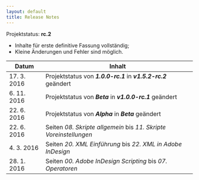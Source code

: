 ```yaml
---
layout: default
title: Release Notes
---
```


Projektstatus: **rc.2**

- Inhalte für erste definitive Fassung vollständig; 
- Kleine Änderungen und Fehler sind möglich.


| Datum       | Inhalt
|-------------|----------------------
| 17. 3. 2016 | Projektstatus von ***1.0.0-rc.1*** in ***v1.5.2-rc.2*** geändert
| 6. 11. 2016 | Projektstatus von ***Beta*** in ***v1.0.0-rc.1*** geändert
| 22. 6. 2016 | Projektstatus von ***Alpha*** in ***Beta*** geändert
| 22. 6. 2016 | Seiten *08. Skripte allgemein* bis *11. Skripte Voreinstellungen*
| 4. 3. 2016  | Seiten *20. XML Einführung* bis *22. XML in Adobe InDesign*
| 28. 1. 2016 | Seiten *00. Adobe InDesign Scripting* bis *07. Operatoren*


